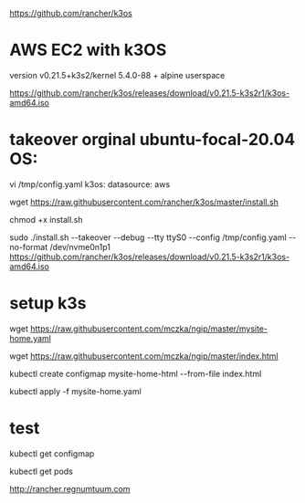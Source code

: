 https://github.com/rancher/k3os

# AWS EC2 with k3OS 

version v0.21.5+k3s2/kernel 5.4.0-88 + alpine userspace

https://github.com/rancher/k3os/releases/download/v0.21.5-k3s2r1/k3os-amd64.iso


# takeover orginal ubuntu-focal-20.04 OS:

vi /tmp/config.yaml
k3os:
  datasource: aws

wget https://raw.githubusercontent.com/rancher/k3os/master/install.sh

chmod +x install.sh

sudo ./install.sh --takeover --debug --tty ttyS0 --config /tmp/config.yaml --no-format /dev/nvme0n1p1 https://github.com/rancher/k3os/releases/download/v0.21.5-k3s2r1/k3os-amd64.iso

# setup k3s

wget https://raw.githubusercontent.com/mczka/ngip/master/mysite-home.yaml

wget https://raw.githubusercontent.com/mczka/ngip/master/index.html

kubectl create configmap mysite-home-html --from-file index.html

kubectl apply -f mysite-home.yaml

# test 

kubectl get configmap

kubectl get pods

http://rancher.regnumtuum.com

